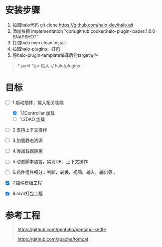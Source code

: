 # 安装步骤
1. 拉取halo代码
git clone https://github.com/halo-dev/halo.git
2. 添加依赖
implementation "com.github.cooker:halo-plugin-loader:1.0.0-SNAPSHOT"
3. 打包halo
mvn clean install
4. 拉取halo-plugins、打包
5. 将halo-plugin-template编译后的target文件
  > *.yaml
  > *.jar
  放入~/.halo/plugins

# 目标
- [ ] 1.启动插件，载入相关功能
    - [x] 1.1Controller 加载
    - [ ] 1.2DAO 加载
- [ ] 2.支持上下文操作
- [ ] 3.加载静态资源
- [ ] 4.类加载器隔离
- [ ] 5.动态脚本语言，实现DB、上下文操作
- [ ] 6.插件组件细分：判断、转换、视图、输入、输出等..
- [x] 7.插件模板工程
- [x] 8.mvn打包工程



# 参考工程
> https://github.com/pentaho/pentaho-kettle
> 
> https://github.com/apache/tomcat
